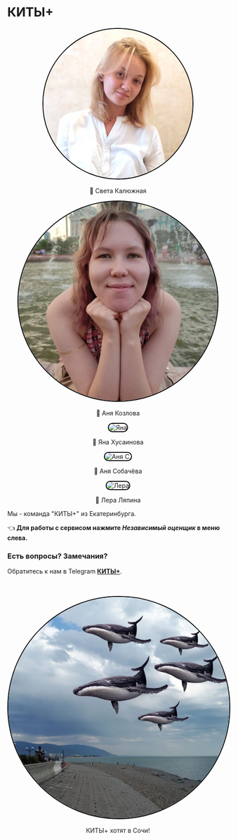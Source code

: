 <link rel="stylesheet" href="https://maxcdn.bootstrapcdn.com/bootstrap/4.0.0/css/bootstrap.min.css" integrity="sha384-Gn5384xqQ1aoWXA+058RXPxPg6fy4IWvTNh0E263XmFcJlSAwiGgFAW/dAiS6JXm" crossorigin="anonymous">

# **КИТЫ+**

<div class="row" style="text-align:center"> 
    <div class="col-lg-2 col-md-5 col-sm-5">
        <img src="our-photos\Sveta.jpg" alt="Света" style="border-radius: 500px; border: 2px solid #000;">
        <p>🐋 Света Калюжная<p>
    </div>
    <div class="col-lg-2 col-md-5 col-sm-5">
       <img src="our-photos\AnnyK.jpg" alt="Аня К." style="border-radius: 500px; border: 2px solid #000;">
        <p>🐋 Аня Козлова<p>
    </div>
    <div class="col-lg-2 col-md-5 col-sm-5">
        <img src="our-photos\.jpg" alt="Яна" style="border-radius: 500px; border: 2px solid #000;">
        <p>🐋 Яна Хусаинова<p>
    </div>
    <div class="col-lg-2 col-md-5 col-sm-5">
        <img src="our-photos\.jpg" alt="Аня С." style="border-radius: 500px; border: 2px solid #000;">
        <p>🐋 Аня Собачёва<p>
    </div>
    <div class="col-lg-2 col-md-5 col-sm-5">
        <img src="our-photos\.jpg" alt="Лера" style="border-radius: 500px; border: 2px solid #000;">
        <p>🐋 Лера Ляпина<p>
    </div>
</div>
Мы - команда "КИТЫ+" из Екатеринбурга.


👈 **Для работы с сервисом нажмите _Независимый оценщик_ в меню слева.**

### Есть вопросы? Замечания?
Обратитесь к нам в Telegram [**КИТЫ+**]().


<br>
<br>
<div class="row" style="text-align:center"> 
    <div class="col-lg-12 col-md-12 col-sm-12">
        <img src="our-photos\WHALES+.jfif" alt="КИТЫ+" style="border-radius: 500px; border: 2px solid #000;">
        <p>КИТЫ+ хотят в Сочи!<p>
    </div>

</div>
